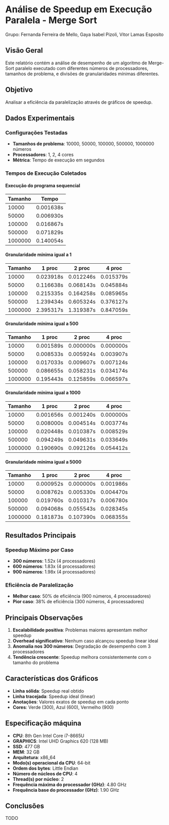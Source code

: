 # Análise de Speedup em Execução Paralela - Merge Sort

Grupo: Fernanda Ferreira de Mello, Gaya Isabel Pizoli, Vitor Lamas Esposito

## Visão Geral

Este relatório contém a análise de desempenho de um algoritmo de Merge-Sort paralelo executado com diferentes números de processadores, tamanhos de problema, e divisões de granularidades mínimas diferentes.

## Objetivo

Analisar a eficiência da paralelização através de gráficos de speedup.

## Dados Experimentais

### Configurações Testadas
- **Tamanhos de problema**: 10000, 50000, 100000, 500000, 1000000 números
- **Processadores**: 1, 2, 4 cores
- **Métrica**: Tempo de execução em segundos

### Tempos de Execução Coletados

#### Execução do programa sequencial
| Tamanho | Tempo  |
|---------|--------|
| 10000     | 0.001638s |
| 50000     | 0.006930s |
| 100000    | 0.016867s |
| 500000    | 0.071829s |
| 1000000   | 0.140054s |

#### Granularidade mínima igual a 1
| Tamanho | 1 proc | 2 proc | 4 proc |
|---------|--------|--------|--------|
| 10000   | 0.023918s | 0.012246s | 0.015379s |
| 50000   | 0.116638s | 0.068143s | 0.045884s |
| 100000  | 0.215335s | 0.164258s | 0.085965s |
| 500000  | 1.239434s | 0.605324s | 0.376127s |
| 1000000 | 2.395317s | 1.319387s | 0.847059s |

#### Granularidade mínima igual a 500
| Tamanho | 1 proc | 2 proc | 4 proc |
|---------|--------|--------|--------|
| 10000   | 0.001589s | 0.000000s | 0.000000s |
| 50000   | 0.008533s | 0.005924s | 0.003907s |
| 100000  | 0.017033s | 0.009607s | 0.007124s |
| 500000  | 0.086655s | 0.058231s | 0.034174s |
| 1000000 | 0.195443s | 0.125859s | 0.066597s |

#### Granularidade mínima igual a 1000
| Tamanho | 1 proc | 2 proc | 4 proc |
|---------|--------|--------|--------|
| 10000   | 0.001656s | 0.001240s | 0.000000s |
| 50000   | 0.008000s | 0.004514s | 0.003774s |
| 100000  | 0.020448s | 0.010387s | 0.008529s |
| 500000  | 0.094249s | 0.049631s | 0.033649s |
| 1000000 | 0.190690s | 0.092126s | 0.054412s |

#### Granularidade mínima igual a 5000
| Tamanho | 1 proc | 2 proc | 4 proc |
|---------|--------|--------|--------|
| 10000   | 0.000952s | 0.000000s | 0.001986s |
| 50000   | 0.008762s | 0.005330s | 0.004470s |
| 100000  | 0.019760s | 0.010317s | 0.006780s |
| 500000  | 0.094068s | 0.055543s | 0.028345s |
| 1000000 | 0.181873s | 0.107390s | 0.068355s |

## Resultados Principais


### Speedup Máximo por Caso
- **300 números**: 1.52x (4 processadores)
- **600 números**: 1.83x (4 processadores)  
- **900 números**: 1.98x (4 processadores)

### Eficiência de Paralelização
- **Melhor caso**: 50% de eficiência (900 números, 4 processadores)
- **Pior caso**: 38% de eficiência (300 números, 4 processadores)

## Principais Observações

1. **Escalabilidade positiva**: Problemas maiores apresentam melhor speedup
2. **Overhead significativo**: Nenhum caso alcançou speedup linear ideal
3. **Anomalia nos 300 números**: Degradação de desempenho com 3 processadores
4. **Tendência crescente**: Speedup melhora consistentemente com o tamanho do problema

## Características dos Gráficos

- **Linha sólida**: Speedup real obtido
- **Linha tracejada**: Speedup ideal (linear)
- **Anotações**: Valores exatos de speedup em cada ponto
- **Cores**: Verde (300), Azul (600), Vermelho (900)

## Especificação máquina

- **CPU**: 8th Gen Intel Core i7-8665U
- **GRAPHICS**: Intel UHD Graphics 620 (128 MB)
- **SSD**: 477 GB
- **MEM**: 32 GB 
- **Arquitetura**: x86_64
- **Modo(s) operacional da CPU**: 64-bit
- **Ordem dos bytes**: Little Endian
- **Número de núcleos de CPU**: 4
- **Thread(s) por núcleo**: 2
- **Frequência máxima do processador (GHz)**: 4.80 GHz
- **Frequência base do processador (GHz)**: 1.90 GHz

## Conclusões

TODO